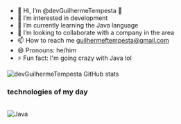 - 👋 Hi, I’m @devGuilhermeTempesta 🐲
- 👀 I’m interested in development
- 🌱 I’m currently learning the Java language
- 💞️ I’m looking to collaborate with a company in the area
- 📫 How to reach me guilhermeftempesta@gmail.com
- 😄 Pronouns: he/him
- ⚡ Fun fact: I'm going crazy with Java lol

![devGuilhermeTempesta GitHub stats](https://github-readme-stats.vercel.app/api?username=devGuilhermeTempesta&show_icons=true&theme=highcontrast)

### technologies of my day

<div style = "display: inline_block"><br/>
<img aling = "center" alt= "Java"src="https://img.shields.io/badge/Java-ED8B00?style=for-the-badge&logo=openjdk&logoColor=white"/>


</div>
<!---
devGuilhermeTempesta/devGuilhermeTempesta is a ✨ special ✨ repository because its `README.md` (this file) appears on your GitHub profile.
You can click the Preview link to take a look at your changes.
--->
